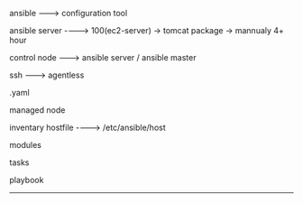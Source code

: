 ansible ---> configuration tool

ansible server ----> 100(ec2-server) -> tomcat package -> mannualy 4+ hour 


control node ---> ansible server / ansible master 

ssh ---> agentless 

.yaml 

managed node 

inventary hostfile  ----> /etc/ansible/host 

modules 

tasks 

playbook 

------------------------------------------------------------------
